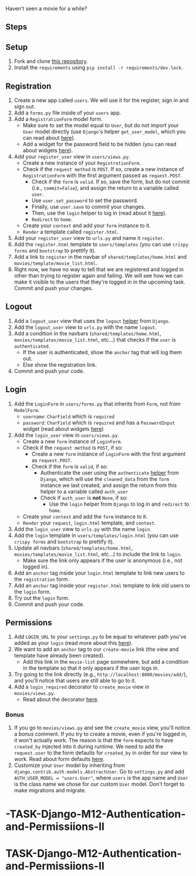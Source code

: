Haven't seen a movie for a while?

## Steps

## Setup

1. Fork and clone [this repository](https://github.com/malthunayan/TASK-Django-M12-Authentication-and-Permissions-II).
2. Install the `requirements` using `pip install -r requirements/dev.lock`.

## Registration

1. Create a new app called `users`. We will use it for the register, sign in and sign out.
2. Add a `forms.py` file inside of your `users` app.
3. Add a `RegistrationForm` model form.
   - Make sure to set the model equal to `User`, but do not import your `User` model directly (use `Django`'s helper `get_user_model`, which you can read about [here](https://docs.djangoproject.com/en/4.0/topics/auth/customizing/#referencing-the-user-model)).
   - Add a widget for the password field to be hidden (you can read about widgets [here](https://docs.djangoproject.com/en/4.0/ref/forms/widgets/)).
4. Add your `register_user` view in `users/views.py`.
   - Create a new instance of your `RegistrationForm`.
   - Check if the `request method` is `POST`. If so, create a new instance of `RegistrationForm` with the first argument passed as `request.POST`.
     - Check if the `form` is `valid`. If so, save the form, but do not commit (i.e., `commit=False`), and assign the return to a variable called `user`.
     - Use `user.set_password` to set the password.
     - Finally, use `user.save` to commit your changes.
     - Then, use the `login` helper to log in (read about it [here](https://docs.djangoproject.com/en/4.0/topics/auth/default/#how-to-log-a-user-in)).
     - `Redirect` to `home`.
   - Create your `context` and add your `form` instance to it.
   - `Render` a template called `register.html`.
5. Add your `register_user` view to `urls.py` and name it `register`.
6. Add the `register.html` template to `users/templates` (you can use `crispy forms` and `bootstrap` to prettify it).
7. Add a link to `register` in the navbar of `shared/templates/home.html` and `movies/template/movie_list.html`.
8. Right now, we have no way to tell that we are registered and logged in other than trying to register again and failing. We will see how we can make it visible to the users that they're logged in in the upcoming task. Commit and push your changes.

## Logout

1. Add a `logout_user` view that uses the `logout` [helper](https://docs.djangoproject.com/en/4.0/topics/auth/default/#how-to-log-a-user-out) from `Django`.
2. Add the `logout_user` view to `urls.py` with the name `logout`.
3. Add a condition in the navbars (`shared/templates/home.html`, `movies/templates/movie_list.html`, etc...) that checks if the `user` is `authenticated`.
   - If the user is authenticated, show the `anchor` tag that will log them out.
   - Else show the registration link.
4. Commit and push your code.

## Login

1. Add the `LoginForm` in `users/forms.py` that inherits from `Form`, not from `ModelForm`.
   - `username`: `CharField` which is `required`
   - `password`: `CharField` which is `required` and has a `PasswordInput` widget (read about widgets [here](https://docs.djangoproject.com/en/4.0/ref/forms/widgets/))
2. Add the `login_user` view in `users/views.py`.
   - Create a new `form` instance of `LoginForm`.
   - Check if the `request method` is `POST`, if so:
     - Create a new `form` instance of `LoginForm` with the first argument as `request.POST`.
     - Check if the `form` is `valid`, if so:
       - Authenticate the user using the `authenticate` [helper](https://docs.djangoproject.com/en/4.0/topics/auth/default/#authenticating-users) from `Django`, which will use the `cleaned_data` from the `form` instance we last created, and assign the return from this helper to a variable called `auth_user`
       - Check if `auth_user` is **not** `None`, if so:
         - Use the `login` helper from `Django` to log in and `redirect` to `home`.
   - Create your `context` and add the `form` instance to it.
   - `Render` your `request`, `login.html` template, and `context`.
3. Add the `login_user` view to `urls.py` with the name `login`.
4. Add the `login` template in `users/templates/login.html` (you can use `crispy forms` and `bootstrap` to prettify it).
5. Update all navbars (`shared/templates/home.html`, `movies/templates/movie_list.html`, etc...) to include the link to `login`.
   - Make sure the link only appears if the user is anonymous (i.e., not logged in).
6. Add an `anchor` tag inside your `login.html` template to link new users to the `registration` form.
7. Add an `anchor` tag inside your `register.html` template to link old users to the `login` form.
8. Try out the `login` form.
9. Commit and push your code.

## Permissions

1. Add `LOGIN_URL` to your `settings.py` to be equal to whatever path you've added as your `login` (read more about this [here](https://docs.djangoproject.com/en/4.0/ref/settings/#login-url)).
2. We want to add an `anchor` tag to our `create-movie` link (the view and template have already been created).
   - Add this link in the `movie-list` page somewhere, but add a condition in the template so that it only appears if the user logs in.
3. Try going to the link directly (e.g., `http://localhost:8000/movies/add/`), and you'll notice that users are still able to go to it.
4. Add a `login_required` decorator to `create_movie` view in `movies/views.py`.
   - Read about the decorator [here](https://docs.djangoproject.com/en/4.0/topics/auth/default/#the-login-required-decorator).

### Bonus

1. If you go to `movies/views.py` and see the `create_movie` view, you'll notice a _bonus_ comment. If you try to create a movie, even if you're logged in, it won't actually work. The reason is that the `form` expects to have `created_by` injected into it during runtime. We need to add the `request.user` to the form defaults for `created_by` in order for our view to work. Read about form defaults [here](https://docs.djangoproject.com/en/4.0/ref/forms/api/#initial-form-values).
2. Customize your `User` model by inheriting from `django.contrib.auth.models.AbstractUser`. Go to `settings.py` and add `AUTH_USER_MODEL = "users.User"`, where `users` is the app name and `User` is the class name we chose for our custom `User` model. Don't forget to make migrations and migrate.
# -TASK-Django-M12-Authentication-and-Permissiions-II
# TASK-Django-M12-Authentication-and-Permissiions-II

